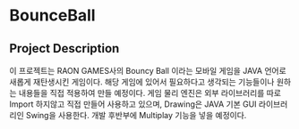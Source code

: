 # BounceBall

## Project Description
이 프로젝트는 RAON GAMES사의 Bouncy Ball 이라는 모바일 게임을 JAVA 언어로 새롭게 재탄생시킨 게임이다.
해당 게임에 있어서 필요하다고 생각되는 기능들이나 원하는 내용들을 직접 적용하여 만들 예정이다.
게임 물리 엔진은 외부 라이브러리를 따로 Import 하지않고 직접 만들어 사용하고 있으며,
Drawing은 JAVA 기본 GUI 라이브러리인 Swing을 사용한다.
개발 후반부에 Multiplay 기능을 넣을 예정이다.
